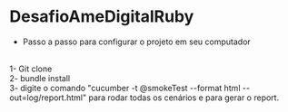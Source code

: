 # DesafioAmeDigitalRuby

- Passo a passo para configurar o projeto em seu computador
</br>
1- Git clone </br>
2- bundle install</br>
3- digite o comando "cucumber -t @smokeTest --format html --out=log/report.html" para rodar todas os cenários e para gerar o report.</br>

